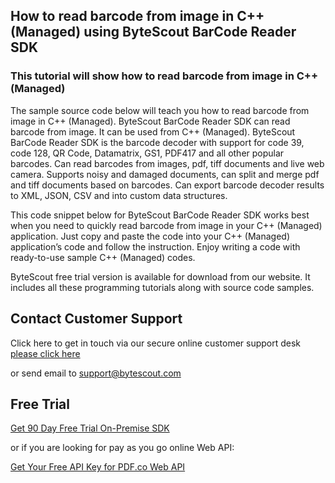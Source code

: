 ## How to read barcode from image in C++ (Managed) using ByteScout BarCode Reader SDK

### This tutorial will show how to read barcode from image in C++ (Managed)

The sample source code below will teach you how to read barcode from image in C++ (Managed). ByteScout BarCode Reader SDK can read barcode from image. It can be used from C++ (Managed). ByteScout BarCode Reader SDK is the barcode decoder with support for code 39, code 128, QR Code, Datamatrix, GS1, PDF417 and all other popular barcodes. Can read barcodes from images, pdf, tiff documents and live web camera. Supports noisy and damaged documents, can split and merge pdf and tiff documents based on barcodes. Can export barcode decoder results to XML, JSON, CSV and into custom data structures.

This code snippet below for ByteScout BarCode Reader SDK works best when you need to quickly read barcode from image in your C++ (Managed) application. Just copy and paste the code into your C++ (Managed) application’s code and follow the instruction. Enjoy writing a code with ready-to-use sample C++ (Managed) codes.

ByteScout free trial version is available for download from our website. It includes all these programming tutorials along with source code samples.

## Contact Customer Support

Click here to get in touch via our secure online customer support desk [please click here](https://bytescout.zendesk.com/hc/en-us/requests/new?subject=ByteScout%20BarCode%20Reader%20SDK%20Question)

or send email to [support@bytescout.com](mailto:support@bytescout.com?subject=ByteScout%20BarCode%20Reader%20SDK%20Question) 

## Free Trial

[Get 90 Day Free Trial On-Premise SDK](https://bytescout.com/download/web-installer?utm_source=github-readme)

or if you are looking for pay as you go online Web API:

[Get Your Free API Key for PDF.co Web API](https://pdf.co/documentation/api?utm_source=github-readme)